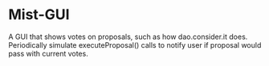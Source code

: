# Mist-GUI
A GUI that shows votes on proposals, such as how dao.consider.it does.
Periodically simulate executeProposal() calls to notify user if proposal would pass with current votes.

